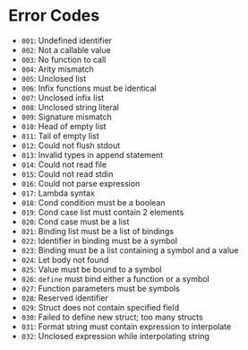 # Error Codes
* `001`: Undefined identifier
* `002`: Not a callable value
* `003`: No function to call
* `004`: Arity mismatch
* `005`: Unclosed list
* `006`: Infix functions must be identical
* `007`: Unclosed infix list
* `008`: Unclosed string literal
* `009`: Signature mismatch
* `010`: Head of empty list
* `011`: Tail of empty list
* `012`: Could not flush stdout
* `013`: Invalid types in append statement
* `014`: Could not read file
* `015`: Could not read stdin
* `016`: Could not parse expression
* `017`: Lambda syntax
* `018`: Cond condition must be a boolean
* `019`: Cond case list must contain 2 elements
* `020`: Cond case must be a list 
* `021`: Binding list must be a list of bindings
* `022`: Identifier in binding must be a symbol
* `023`: Binding must be a list containing a symbol and a value
* `024`: Let body not found
* `025`: Value must be bound to a symbol
* `026`: `define` must bind either a function or a symbol
* `027`: Function parameters must be symbols
* `028`: Reserved identifier
* `029`: Struct does not contain specified field
* `030`: Failed to define new struct; too many structs
* `031`: Format string must contain expression to interpolate
* `032`: Unclosed expression while interpolating string